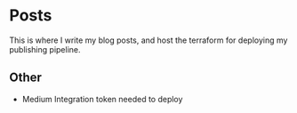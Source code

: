 # Posts
This is where I write my blog posts, and host the terraform for deploying my publishing pipeline.


## Other
* Medium Integration token needed to deploy